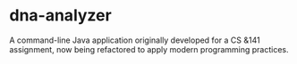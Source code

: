# dna-analyzer
A command-line Java application originally developed for a CS &amp;141 assignment, now being refactored to apply modern programming practices.
